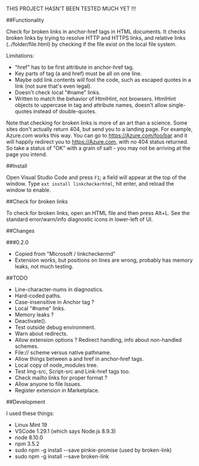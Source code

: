
THIS PROJECT HASN'T BEEN TESTED MUCH YET !!!


##Functionality

Check for broken links in anchor-href tags in HTML documents. It checks broken links by trying to resolve HTTP and HTTPS links, and relative links (../folder/file.html) by checking if the file exist on the local file system.

Limitations:
* "href" has to be first attribute in anchor-href tag.
* Key parts of tag (a and href) must be all on one line.
* Maybe odd link contents will fool the code, such as escaped quotes in a link (not sure that's even legal).
* Doesn't check local "#name" links.
* Written to match the behavior of HtmlHint, not browsers.  HtmlHint objects to uppercase in tag and attribute names, doesn't allow single-quotes instead of double-quotes.

Note that checking for broken links is more of an art than a science. Some sites don't actually return 404, but send you to a landing page. For example, Azure.com works this way. You can go to https://Azure.com/foo/bar and it will happily redirect you to https://Azure.com, with no 404 status returned. So take a status of "OK" with a grain of salt - you may not be arriving at the page you intend.

##Install

Open Visual Studio Code and press `F1`; a field will appear at the top of the window. Type `ext install linkcheckerhtml`, hit enter, and reload the window to enable.

##Check for broken links

To check for broken links, open an HTML file and then press Alt+L.  See the standard error/warn/info diagnostic icons in lower-left of UI.

##Changes

###0.2.0

* Copied from "Microsoft / linkcheckermd"
* Extension works, but positions on lines are wrong, probably has memory leaks, not much testing.

##TODO

* Line-character-nums in diagnostics.
* Hard-coded paths.
* Case-insensitive in Anchor tag ?
* Local "#name" links.
* Memory leaks ?
* Deactivate().
* Test outside debug environment.
* Warn about redirects.
* Allow extension options ?  Redirect handling, info about non-handled schemes.
* File:// scheme versus native pathname.
* Allow things between a and href in anchor-href tags.
* Local copy of node_modules tree.
* Test Img-src, Script-src and Link-href tags too.
* Check mailto links for proper format ?
* Allow anyone to file Issues.
* Register extension in Marketplace.

##Development

I used these things:

* Linux Mint 19
* VSCode 1.29.1 (which says Node.js 8.9.3)
* node 8.10.0
* npm 3.5.2
* sudo npm -g install --save pinkie-promise (used by broken-link)
* sudo npm -g install --save broken-link

